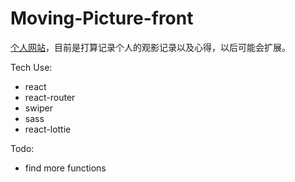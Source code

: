 # Moving-Picture-front

[个人网站](http://106.15.88.174:3000/)，目前是打算记录个人的观影记录以及心得，以后可能会扩展。

Tech Use:

- react
- react-router
- swiper
- sass
- react-lottie

Todo:

- find more functions
